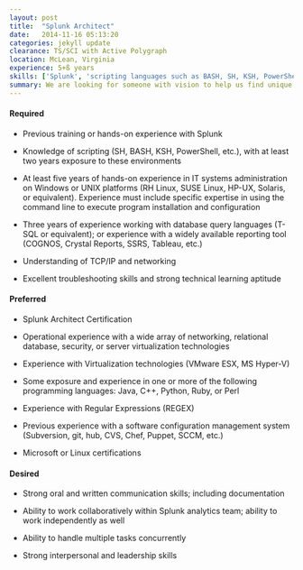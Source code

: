 ```yaml
---
layout: post
title:  "Splunk Architect"
date:   2014-11-16 05:13:20
categories: jekyll update
clearance: TS/SCI with Active Polygraph
location: McLean, Virginia
experience: 5+ß years
skills: ['Splunk', 'scripting languages such as BASH, SH, KSH, PowerShell', 'Unix', 'Linux', 'Windows', 'T-SQL', 'TCP/IP']
summary: We are looking for someone with vision to help us find unique and interesting ways to use Splunk. This engineer will work as a Splunk product domain expert, supporting the customer. The Splunk Architect will be responsible for the design and implementation of Splunk infrastructure, deployment, products, apps, reports, alerts, and dashboards for the customer. This engineer will manage Splunk knowledge objects (Apps, Dashboards, Saved Searches, Scheduled Searches, Alerts, etc.), and will be tasked with thinking about how to take Splunk and apply it to data beyond log files.
---
```


#### Required

* Previous training or hands-on experience with Splunk

* Knowledge of scripting (SH, BASH, KSH, PowerShell, etc.), with at least two years exposure to these environments

* At least five years of hands-on experience in IT systems administration on Windows or UNIX platforms (RH Linux, SUSE Linux, HP-UX, Solaris, or equivalent). Experience must include specific expertise in using the command line to execute program installation and configuration

* Three years of experience working with database query languages (T-SQL or equivalent); or experience with a widely available reporting tool (COGNOS, Crystal Reports, SSRS, Tableau, etc.)

* Understanding of TCP/IP and networking

* Excellent troubleshooting skills and strong technical learning aptitude

#### Preferred

* Splunk Architect Certification

* Operational experience with a wide array of networking, relational database, security, or server virtualization technologies

* Experience with Virtualization technologies (VMware ESX, MS Hyper-V)

* Some exposure and experience in one or more of the following programming languages: Java, C++, Python, Ruby, or Perl

* Experience with Regular Expressions (REGEX)

* Previous experience with a software configuration management system (Subversion, git, hub, CVS, Chef, Puppet, SCCM, etc.)

* Microsoft or Linux certifications

#### Desired

* Strong oral and written communication skills; including documentation

* Ability to work collaboratively within Splunk analytics team; ability to work independently as well

* Ability to handle multiple tasks concurrently

* Strong interpersonal and leadership skills
